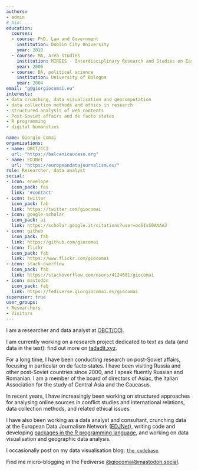 ```yaml
---
authors:
- admin
# bio: ...
education:
  courses:
  - course: PhD, Law and Government
    institution: Dublin City University
    year: 2018
  - course: MA, area studies
    institution: MIREES - Interdisciplinary Research and Studies on Eastern Europe
    year: 2006
  - course: BA, political science
    institution: University of Bologna
    year: 2004
email: "g@giorgiocomai.eu"
interests:
- data crunching, data visualisation and geocomputation
- data collection methods and ethics in research
- structured analysis of web contents
- Post-Soviet affairs and de facto states
- R programming
- digital humanities

name: Giorgio Comai
organizations:
- name: OBCT/CCI
  url: "https://balcanicaucaso.org"
- name: EDJNet
  url: "https://europeandatajournalism.eu/"
role: Researcher, data analyst
social:
- icon: envelope
  icon_pack: fas
  link: '#contact'
- icon: twitter
  icon_pack: fab
  link: https://twitter.com/giocomai
- icon: google-scholar
  icon_pack: ai
  link: https://scholar.google.it/citations?user=ooSIsS0AAAAJ
- icon: github
  icon_pack: fab
  link: https://github.com/giocomai
- icon: flickr
  icon_pack: fab
  link: https://www.flickr.com/giocomai
- icon: stack-overflow
  icon_pack: fab
  link: https://stackoverflow.com/users/4124601/giocomai
- icon: mastodon
  icon_pack: fab
  link: https://fediverse.giorgiocomai.eu/giocomai
superuser: true
user_groups:
- Researchers
- Visitors
--- 
```



I am a researcher and data analyst at [OBCT/CCI](https://www.balcanicaucaso.org/). 

I am currently working on a research project dedicated to text as data (and data in the text): find out more on [tadadit.xyz](https://tadadit.xyz/).

For a long time, I have been conducting research on post-Soviet affairs, focusing in particular on de facto states. I have been visiting Russia and other post-Soviet countries since 2000, and I speak fluently Russian and Romanian. I am a member of the board of directors of Asiac, the Italian Association for the study of Central Asia and the Caucasus.

In recent years, I have increasingly been working on structured approaches for analysing online sources in conflict studies and international relations, data collection methods, and related ethical issues.

I have also been working as a data analyst and consultant, crunching data at the European Data Journalism Network ([EDJNet](https://europeandatajournalism.eu/)), writing code and developing [packages in the R programming language](https://github.com/giocomai/), and working on data visualisation and geographic data analysis.

I occasionally post on my data visualisation blog: [`the codebase`](https://codebase.giorgiocomai.eu/).

Find me micro-blogging in the Fediverse <a rel="me" href="https://mastodon.social/@giocomai">@giocomai@mastodon.social</a>.
